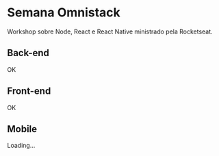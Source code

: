 # Semana Omnistack

 Workshop sobre Node, React e React Native ministrado pela Rocketseat.

 ## Back-end
 OK

 ## Front-end
 OK

 ## Mobile
 Loading...
